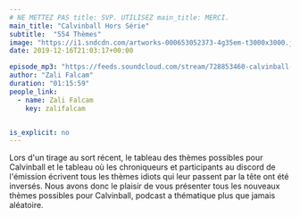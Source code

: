 ```yaml
---
# NE METTEZ PAS title: SVP. UTILISEZ main_title: MERCI.
main_title: "Calvinball Hors Série"
subtitle:  "554 Thèmes"
image: "https://i1.sndcdn.com/artworks-000653052373-4g35em-t3000x3000.jpg"
date: 2019-12-16T21:03:17+00:00

episode_mp3: "https://feeds.soundcloud.com/stream/728853460-calvinball-radio-calvinball-hors-serie-554-themes.mp3"
author: "Zali Falcam"
duration: "01:15:59"
people_link: 
  - name: Zali Falcam
    key: zalifalcam


is_explicit: no
---
```


<PodcastHeader/>

<!-- ECRIRE LA DESCRIPTION DE L'EPISODE SOUS CETTE LIGNE -->
Lors d'un tirage au sort récent, le tableau des thèmes possibles pour Calvinball et le tableau où les chroniqueurs et participants au discord de l'émission écrivent tous les thèmes idiots qui leur passent par la tête ont été inversés. Nous avons donc le plaisir de vous présenter tous les nouveaux thèmes possibles pour Calvinball, podcast a thématique plus que jamais aléatoire.

